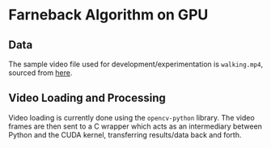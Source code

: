 # Farneback Algorithm on GPU

## Data

The sample video file used for development/experimentation is ``walking.mp4``,
sourced from [here](https://www.pexels.com/video/man-hiking-in-the-woods-3135811/).

## Video Loading and Processing

Video loading is currently done using the ``opencv-python`` library. The video frames
are then sent to a C wrapper which acts as an intermediary between Python and the CUDA kernel,
transferring results/data back and forth.
